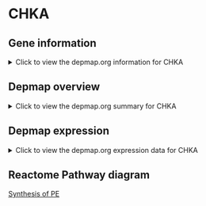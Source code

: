 <h1>CHKA</h1>

<h2>Gene information</h2>
<details>
  <summary>Click to view the depmap.org information for CHKA</summary>
  <iframe src="https://depmap.org/portal/gene/CHKA?tab=about" style="border:none;width:100%;height:800px"></iframe>
</details>

<h2>Depmap overview</h2>
<details>
  <summary>Click to view the depmap.org summary for CHKA</summary>
  <iframe src="https://depmap.org/portal/gene/CHKA?tab=overview" style="border:none;width:100%;height:800px"></iframe>
</details>

<h2>Depmap expression</h2>
<details>
  <summary>Click to view the depmap.org expression data for CHKA</summary>
  <iframe src="https://depmap.org/portal/gene/CHKA?tab=characterization" style="border:none;width:100%;height:800px"></iframe>
</details>



<h2>Reactome Pathway diagram</h2>
<a href="https://reactome.org/PathwayBrowser/#/R-HSA-1483213" target="_BLANK">Synthesis of PE</a>



